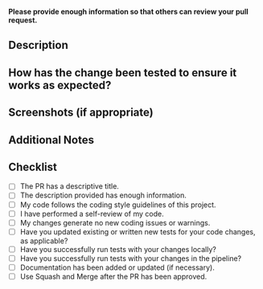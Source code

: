 **Please provide enough information so that others can review your pull request.**
## Description
<!-- Describe the changes you made in this pull request. Any relevant context or background information that might help understand the proposed changes. Include any relevant links. -->

## How has the change been tested to ensure it works as expected?

## Screenshots (if appropriate)

## Additional Notes
<!-- Please add any additional information that would be helpful for reviewers. -->

## Checklist 
<!-- To mark a task as complete, use [x] -->
- [ ] The PR has a descriptive title.
- [ ] The description provided has enough information.
- [ ] My code follows the coding style guidelines of this project.
- [ ] I have performed a self-review of my code.
- [ ] My changes generate no new coding issues or warnings.
- [ ] Have you updated existing or written new tests for your code changes, as applicable?
- [ ] Have you successfully run tests with your changes locally?
- [ ] Have you successfully run tests with your changes in the pipeline?
- [ ] Documentation has been added or updated (if necessary).
- [ ] Use Squash and Merge after the PR has been approved.

